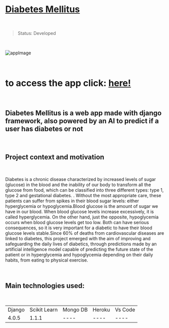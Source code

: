 # <a href="https://diabetesmellitusai.herokuapp.com/">Diabetes Mellitus</a> 

<br/>

> Status: Developed

<br/>

![appImage](https://user-images.githubusercontent.com/76015450/178124571-c7e5b153-f6f7-400e-b668-293dd25bd430.png)

<br/>

# to access the app click: <a href="https://diabetesmellitusai.herokuapp.com/">here!</a> 

<br/>

## Diabetes Mellitus is a web app made with django framework, also powered by an AI to predict if a user has diabetes or not

<br/>

## Project context and motivation

<br/>

Diabetes is a chronic disease characterized by increased levels of sugar (glucose) in the blood and the inability of our body to transform all the glucose from food, which can be classified into three different types: type 1, type 2 and gestational diabetes. . Without the most appropriate care, these patients can suffer from spikes in their blood sugar levels: either hyperglycemia or hypoglycemia.Blood glucose is the amount of sugar we have in our blood. When blood glucose levels increase excessively, it is called hyperglycemia. On the other hand, just the opposite, hypoglycemia occurs when blood glucose levels get too low. Both can have serious consequences, so it is very important for a diabetic to have their blood glucose levels stable.Since 60% of deaths from cardiovascular diseases are linked to diabetes, this project emerged with the aim of improving and safeguarding the daily lives of diabetics, through predictions made by an artificial intelligence model capable of predicting the future state of the patient or in hyperglycemia and hypoglycemia depending on their daily habits, from eating to physical exercise.

<br/>

## Main technologies used:

<br/>

<table>
  <tr>
    <td>Django</td>
    <td>Scikit Learn</td>
    <td>Mongo DB</td>
    <td>Heroku</td>
    <td>Vs Code</td>
  </tr>
  <tr>
    <td>4.0.5</td>
    <td>1.1.1</td>
    <td>----</td>
    <td>----</td>
    <td>----</td>
  </tr>
</table>  
